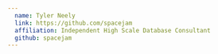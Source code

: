```yaml
---
  name: Tyler Neely
  link: https://github.com/spacejam
  affiliation: Independent High Scale Database Consultant 
  github: spacejam
---
```

